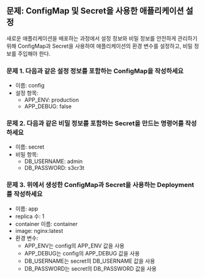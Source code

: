 ## 문제: ConfigMap 및 Secret을 사용한 애플리케이션 설정

새로운 애플리케이션을 배포하는 과정에서 설정 정보와 비밀 정보를 안전하게 관리하기 위해 ConfigMap과 Secret을 사용하여 애플리케이션의 환경 변수를 설정하고, 비밀 정보를 주입해야 한다.

### 문제 1. 다음과 같은 설정 정보를 포함하는 ConfigMap을 작성하세요
- 이름: config
- 설정 항목:
    - APP_ENV: production
    - APP_DEBUG: false

### 문제 2. 다음과 같은 비밀 정보를 포함하는 Secret을 만드는 명령어를 작성하세요
- 이름: secret
- 비밀 항목:
    - DB_USERNAME: admin
    - DB_PASSWORD: s3cr3t

### 문제 3. 위에서 생성한 ConfigMap과 Secret을 사용하는 Deployment를 작성하세요
- 이름: app
- replica 수: 1
- container 이름: container
- image: nginx:latest
- 환경 변수:
    - APP_ENV는 config의 APP_ENV 값을 사용
    - APP_DEBUG는 config의 APP_DEBUG 값을 사용
    - DB_USERNAME는 secret의 DB_USERNAME 값을 사용
    - DB_PASSWORD는 secret의 DB_PASSWORD 값을 사용



